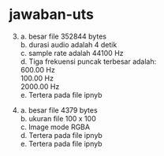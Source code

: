 # jawaban-uts
3.  a. besar file 352844 bytes <br />
    b. durasi audio adalah 4 detik <br />
    c. sample rate adalah 44100 Hz <br />
    d. Tiga frekuensi puncak terbesar adalah: <br />
        600.00 Hz <br />
        100.00 Hz <br />
        2000.00 Hz <br />
    e. Tertera pada file ipnyb <br />
    
    
4.  a. besar file 4379 bytes <br />
    b. ukuran file 100 x 100 <br />
    c. Image mode RGBA <br />
    d. Tertera pada file ipnyb <br />
    e. Tertera pada file ipnyb
    
